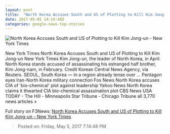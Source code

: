 ```yaml
---
layout: post
title:  "North Korea Accuses South and US of Plotting to Kill Kim Jong-un - New York Times"
date: 2017-05-05 14:14:48Z
categories: google-news-top-stories
---
```


![North Korea Accuses South and US of Plotting to Kill Kim Jong-un - New York Times](https://static01.nyt.com/images/2017/05/06/world/06NKorea/06NKorea-facebookJumbo.jpg)

New York Times North Korea Accuses South and US of Plotting to Kill Kim Jong-un New York Times Kim Jong-un, the leader of North Korea, in April. North Korea stands accused of assassinating his estranged half brother, Kim Jong-nam, in February. Credit Korean Central News Agency, via Reuters. SEOUL, South Korea — In a region already tense over ... Pentagon eyes Iran-North Korea military connection Fox News North Korea accuses CIA of 'bio-chemical' plot against leadership Yahoo News North Korea claims it thwarted CIA bio-chemical assassination plot CBS News USA TODAY - The Hill - Minneapolis Star Tribune - Chicago Tribune all 3,770 news articles »


Full story on F3News: [North Korea Accuses South and US of Plotting to Kill Kim Jong-un - New York Times](http://www.f3nws.com/n/cUmPFB)

> Posted on: Friday, May 5, 2017 7:14:48 PM
